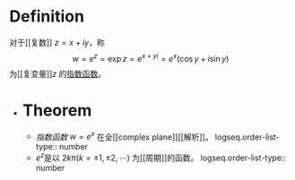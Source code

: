 # Definition
对于[[复数]] $z=x+iy$，称
$$w=e^z=\exp z=e^{x+yi}=e^x(\cos y+i\sin y)$$
为[[复变量]]$z$ 的[指数函数]([[复变指数函数]])。
- # Theorem
	- *指数函数* $w=e^x$ 在全[[complex plane]][[解析]]。
	  logseq.order-list-type:: number
	- $e^z$是以 $2k\pi(k=\pm1,\pm2,\cdots )$ 为[[周期]]的函数。
	  logseq.order-list-type:: number